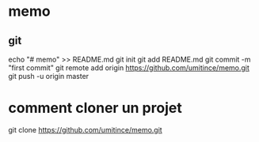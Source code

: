 # memo

## git

echo "# memo" >> README.md
git init
git add README.md
git commit -m "first commit"
git remote add origin https://github.com/umitince/memo.git
git push -u origin master

# comment cloner un projet

git clone https://github.com/umitince/memo.git
